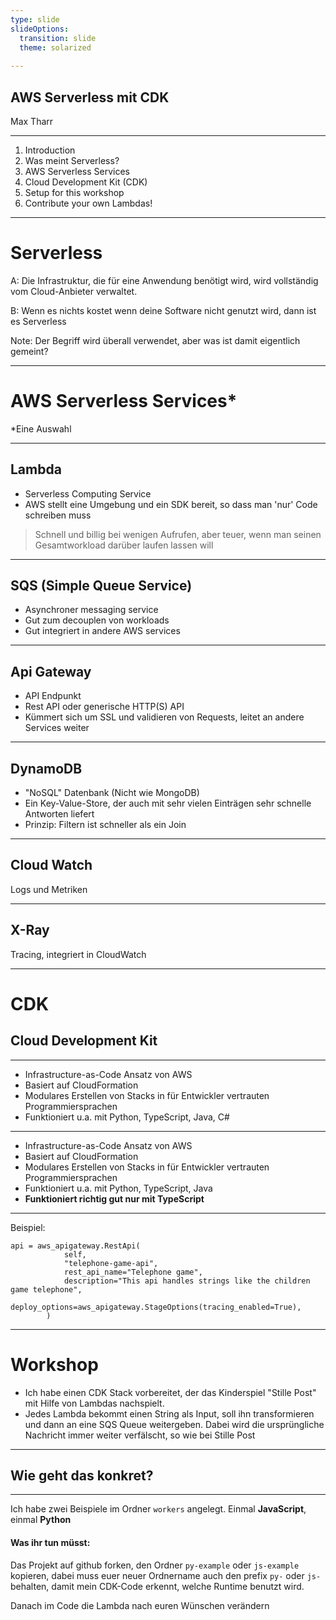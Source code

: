 ```yaml
---
type: slide
slideOptions:
  transition: slide
  theme: solarized
  
---
```


AWS Serverless mit CDK
--

Max Tharr


---

1. Introduction
2. Was meint Serverless?
3. AWS Serverless Services
4. Cloud Development Kit (CDK)
5. Setup for this workshop
6. Contribute your own Lambdas!

---

# Serverless

A: Die Infrastruktur, die für eine Anwendung benötigt wird, wird vollständig vom Cloud-Anbieter verwaltet.

B: Wenn es nichts kostet wenn deine Software nicht genutzt wird, dann ist es Serverless

Note:
Der Begriff wird überall verwendet, aber was ist damit eigentlich gemeint?


---

# AWS Serverless Services*

*Eine Auswahl

----

## Lambda 

- Serverless Computing Service
- AWS stellt eine Umgebung und ein SDK bereit, so dass man 'nur' Code schreiben muss
> Schnell und billig bei wenigen Aufrufen, aber teuer, wenn man seinen Gesamtworkload darüber laufen lassen will

----

## SQS (Simple Queue Service)

- Asynchroner messaging service
- Gut zum decouplen von workloads
- Gut integriert in andere AWS services

----

## Api Gateway

- API Endpunkt
- Rest API oder generische HTTP(S) API
- Kümmert sich um SSL und validieren von Requests, leitet an andere Services weiter

----

## DynamoDB

- "NoSQL" Datenbank (Nicht wie MongoDB)
- Ein Key-Value-Store, der auch mit sehr vielen Einträgen sehr schnelle Antworten liefert
- Prinzip: Filtern ist schneller als ein Join

----

## Cloud Watch

Logs und Metriken

----

## X-Ray

Tracing, integriert in CloudWatch

---

# CDK 
## Cloud Development Kit

----

- Infrastructure-as-Code Ansatz von AWS
- Basiert auf CloudFormation
- Modulares Erstellen von Stacks in für Entwickler vertrauten Programmiersprachen
- Funktioniert u.a. mit Python, TypeScript, Java, C#

----

- Infrastructure-as-Code Ansatz von AWS
- Basiert auf CloudFormation
- Modulares Erstellen von Stacks in für Entwickler vertrauten Programmiersprachen
- Funktioniert u.a. mit Python, TypeScript, Java
- **Funktioniert richtig gut nur mit TypeScript**

----

Beispiel:
```
api = aws_apigateway.RestApi(
            self,
            "telephone-game-api",
            rest_api_name="Telephone game",
            description="This api handles strings like the children game telephone",
            deploy_options=aws_apigateway.StageOptions(tracing_enabled=True),
        )
```

---

# Workshop

- Ich habe einen CDK Stack vorbereitet, der das Kinderspiel "Stille Post" mit Hilfe von Lambdas nachspielt.
- Jedes Lambda bekommt einen String als Input, soll ihn transformieren und dann an eine SQS Queue weitergeben. Dabei wird die ursprüngliche Nachricht immer weiter verfälscht, so wie bei Stille Post


----

## Wie geht das konkret?

----

Ich habe zwei Beispiele im Ordner `workers` angelegt. Einmal **JavaScript**, einmal **Python**
 

#### Was ihr tun müsst:
Das Projekt auf github forken, den Ordner `py-example` oder `js-example` kopieren, dabei muss euer neuer Ordnername auch den prefix `py-` oder `js-` behalten, damit mein CDK-Code erkennt, welche Runtime benutzt wird. 

Danach im Code die Lambda nach euren Wünschen verändern


